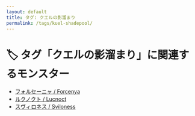 ```yaml
---
layout: default
title: タグ: クエルの影溜まり
permalink: /tags/kuel-shadepool/
---
```

# 🏷️ タグ「クエルの影溜まり」に関連するモンスター

- [フォルセーニャ / Forcenya](/monsterdex/monster/Forcenya.html)
- [ルクノクト / Lucnoct](/monsterdex/monster/Lucnoct.html)
- [スヴィロネス / Sviloness](/monsterdex/monster/Sviloness.html)